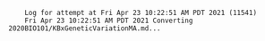         Log for attempt at Fri Apr 23 10:22:51 AM PDT 2021 (11541)
        Fri Apr 23 10:22:51 AM PDT 2021 Converting 2020BIO101/KBxGeneticVariationMA.md...
